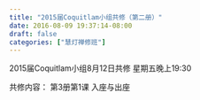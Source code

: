 ```yaml
---
title: "2015届Coquitlam小组共修（第二册）"
date: 2016-08-09 19:37:14-08:00
draft: false
categories: ["慧灯禅修班"]
---
```

2015届Coquitlam小组8月12日共修
星期五晚上19:30

共修内容：
第3册第1课 入座与出座
